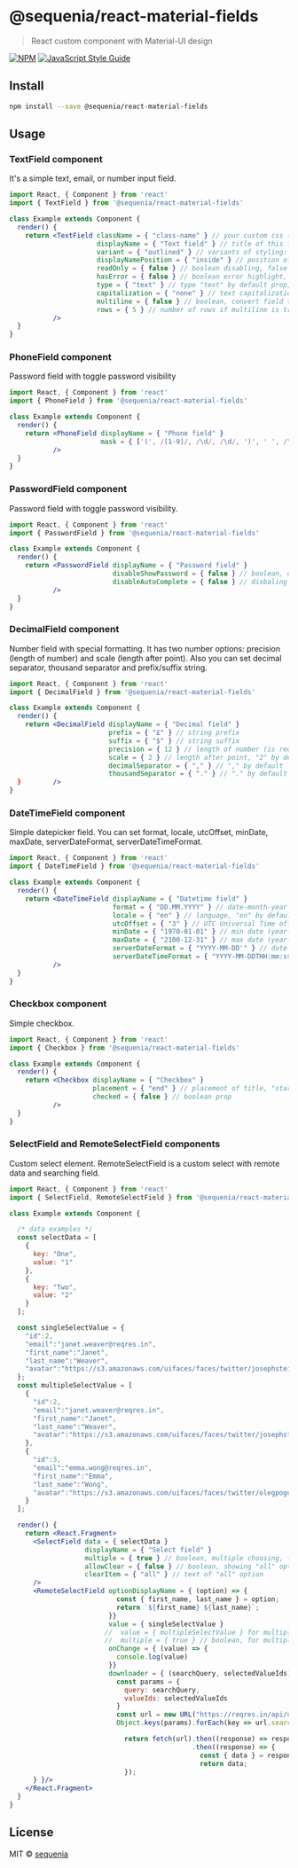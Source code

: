 # @sequenia/react-material-fields

> React custom component with Material-UI design

[![NPM](https://img.shields.io/npm/v/react-material-fields.svg)](https://www.npmjs.com/package/react-material-fields) [![JavaScript Style Guide](https://img.shields.io/badge/code_style-standard-brightgreen.svg)](https://standardjs.com)

## Install

```bash
npm install --save @sequenia/react-material-fields
```

## Usage

### TextField component

It's a simple text, email, or number input field.

```jsx
import React, { Component } from 'react'
import { TextField } from '@sequenia/react-material-fields'

class Example extends Component {
  render() {
    return <TextField className = { "class-name" } // your custom css (or jss) className (also for all fields) 
                      displayName = { "Text field" } // title of this field (also for all fields)
                      variant = { "outlined" } // variants of styling: "outlined" by default prop, "filled" and "standard" (also fo Phone, Password, Decimal, Select and DateTime fields)
                      displayNamePosition = { "inside" } // position of title: "inside" by default prop and "above" (also fo Phone, Password, Decimal, Select and DateTime fields)
                      readOnly = { false } // boolean disabling, false by default prop (also fo Phone, Password, Decimal, Select and DateTime fields)
                      hasError = { false } // boolean error highlight, false by default prop (also fo Phone, Password, Decimal, Select and DateTime fields)
                      type = { "text" } // type "text" by default prop, "number" of "email"
                      capitalization = { "none" } // text capitalization for field: "uppercase", "lowercase", "capitalize", "none" by default prop
                      multiline = { false } // boolean, convert field to textarea, false by default prop
                      rows = { 5 } // number of rows if multiline is true, 5 by default
           />          
  }
}
```

### PhoneField component

Password field with toggle password visibility

```jsx
import React, { Component } from 'react'
import { PhoneField } from '@sequenia/react-material-fields'

class Example extends Component {
  render() {
    return <PhoneField displayName = { "Phone field" }
                       mask = { ['(', /[1-9]/, /\d/, /\d/, ')', ' ', /\d/, /\d/, /\d/, '-', /\d/, /\d/, /\d/, /\d/] } // number mask (is required props)      
           />             
  }
}
```

### PasswordField component

Password field with toggle password visibility.

```jsx
import React, { Component } from 'react'
import { PasswordField } from '@sequenia/react-material-fields'

class Example extends Component {
  render() {
    return <PasswordField displayName = { "Password field" }
                          disableShowPassword = { false } // boolean, disable  visibility toggling, false by default
                          disableAutoComplete = { false } // disbaling autocomplete, false by default 
           />               
  }
}
```

### DecimalField component

Number field with special formatting. It has two number options: precision (length of number) and scale (length after point).
Also you can set decimal separator, thousand separator and prefix/suffix string.

```jsx
import React, { Component } from 'react'
import { DecimalField } from '@sequenia/react-material-fields'

class Example extends Component {
  render() {
    return <DecimalField displayName = { "Decimal field" }
                         prefix = { "£" } // string prefix
                         suffix = { "$" } // string suffix
                         precision = { 12 } // length of number (is required props) 
                         scale = { 2 } // length after point, "2" by default
                         decimalSeparator = { "," } // "," by default
                         thousandSeparator = { "." } // "." by default
  }        />
}
```

### DateTimeField component

Simple datepicker field.
You can set format, locale, utcOffset, minDate, maxDate, serverDateFormat, serverDateTimeFormat.

```jsx
import React, { Component } from 'react'
import { DateTimeField } from '@sequenia/react-material-fields'

class Example extends Component {
  render() {
    return <DateTimeField displayName = { "Datetime field" }
                          format = { "DD.MM.YYYY" } // date-month-year format, DD.MM.YYYY by default
                          locale = { "en" } // language, "en" by default
                          utcOffset = { "3" } // UTC Universal Time offset, "0" by default
                          minDate = { "1970-01-01" } // min date (year-month-day), "1900-01-01" by default
                          maxDate = { "2100-12-31" } // max date (year-month-day), "2100-12-31" by default
                          serverDateFormat = { "YYYY-MM-DD'" } // date format from backend, "YYYY-MM-DD" by default
                          serverDateTimeFormat = { "YYYY-MM-DDTHH:mm:ss" } // date and time format from backend, "YYYY-MM-DDTHH:mm:ss" by default
           />               
  }
}
```

### Checkbox component

Simple checkbox.

```jsx
import React, { Component } from 'react'
import { Checkbox } from '@sequenia/react-material-fields'

class Example extends Component {
  render() {
    return <Checkbox displayName = { "Checkbox" }
                     placement = { "end" } // placement of title, "start" or "end", "end" by default
                     checked = { false } // boolean prop
           /> 
  }
}
```

### SelectField and RemoteSelectField components

Custom select element.
RemoteSelectField is a custom select with remote data and searching field.

```jsx
import React, { Component } from 'react'
import { SelectField, RemoteSelectField } from '@sequenia/react-material-fields'

class Example extends Component {

  /* data examples */
  const selectData = [
    {
      key: "One",
      value: "1"
    },
    {
      key: "Two",
      value: "2"
    }
  ];

  const singleSelectValue = {
    "id":2,
    "email":"janet.weaver@reqres.in",
    "first_name":"Janet",
    "last_name":"Weaver",
    "avatar":"https://s3.amazonaws.com/uifaces/faces/twitter/josephstein/128.jpg"
  };
  const multipleSelectValue = [
    {
      "id":2,
      "email":"janet.weaver@reqres.in",
      "first_name":"Janet",
      "last_name":"Weaver",
      "avatar":"https://s3.amazonaws.com/uifaces/faces/twitter/josephstein/128.jpg"
    },
    {
      "id":3,
      "email":"emma.wong@reqres.in",
      "first_name":"Emma",
      "last_name":"Wong",
      "avatar":"https://s3.amazonaws.com/uifaces/faces/twitter/olegpogodaev/128.jpg"
    }
  ];

  render() {
    return <React.Fragment>
      <SelectField data = { selectData }
                   displayName = { "Select field" } 
                   multiple = { true } // boolean, multiple choosing, false by default
                   allowClear = { false } // boolean, showing "all" option
                   clearItem = { "all" } // text of "all" option
      />
      <RemoteSelectField optionDisplayName = { (option) => {
                           const { first_name, last_name } = option;
                           return `${first_name} ${last_name}`;
                         }}
                         value = { singleSelectValue }
                        //  value = { multipleSelectValue } for multiple choosing
                        //  multiple = { true } // boolean, for multiple choosing,
                         onChange = { (value) => {
                           console.log(value)
                         }}
                         downloader = { (searchQuery, selectedValueIds) => {
                           const params = {
                             query: searchQuery,
                             valueIds: selectedValueIds
                           }
                           const url = new URL("https://reqres.in/api/users");
                           Object.keys(params).forEach(key => url.searchParams.append(key, encodeURIComponent(params[key])));

                             return fetch(url).then((response) => response.json())
                                              .then((response) => {
                                                const { data } = response;
                                                return data;
                             });
      } }/>
    </React.Fragment>  
  }
}
```


## License

MIT © [sequenia](https://github.com/sequenia)
